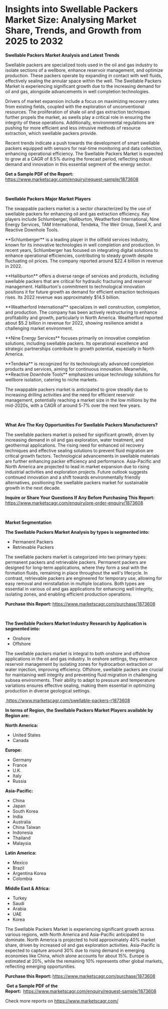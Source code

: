<p><h1>Insights into Swellable Packers Market Size: Analysing Market Share, Trends, and Growth from 2025 to 2032</h1></p><p><strong>Swellable Packers Market Analysis and Latest Trends</strong></p>
<p><p>Swellable packers are specialized tools used in the oil and gas industry to isolate sections of a wellbore, enhance reservoir management, and optimize production. These packers operate by expanding in contact with well fluids, effectively sealing the annular space within the well. The Swellable Packers Market is experiencing significant growth due to the increasing demand for oil and gas, alongside advancements in well completion technologies. </p><p>Drivers of market expansion include a focus on maximizing recovery rates from existing fields, coupled with the exploration of unconventional resources. The proliferation of shale oil and gas extraction techniques further propels the market, as swells play a critical role in ensuring the integrity of these operations. Additionally, environmental regulations are pushing for more efficient and less intrusive methods of resource extraction, which swellable packers provide.</p><p>Recent trends indicate a push towards the development of smart swellable packers equipped with sensors for real-time monitoring and data collection, enhancing operational efficiency. The Swellable Packers Market is expected to grow at a CAGR of 8.5% during the forecast period, reflecting robust demand and innovation in this essential segment of the energy sector.</p></p>
<p><strong>Get a Sample PDF of the Report:&nbsp;</strong> <a href="https://www.marketscagr.com/enquiry/request-sample/1873608?utm_campaign=3137&utm_medium=2&utm_source=Github&utm_content=ia&utm_term=08042025&utm_id=swellable-packers">https://www.marketscagr.com/enquiry/request-sample/1873608</a></p>
<p>&nbsp;</p>
<p><strong>Swellable Packers Major Market Players</strong></p>
<p><p>The swappable packers market is a sector characterized by the use of swellable packers for enhancing oil and gas extraction efficiency. Key players include Schlumberger, Halliburton, Weatherford International, Nine Energy Services, TAM International, Tendeka, The Weir Group, Swell X, and Reactive Downhole Tools.</p><p>**Schlumberger** is a leading player in the oilfield services industry, known for its innovative technologies in well completion and production. In recent years, Schlumberger has focused on integrating digital solutions to enhance operational efficiencies, contributing to steady growth despite fluctuating oil prices. The company reported around $22.4 billion in revenue in 2022.</p><p>**Halliburton** offers a diverse range of services and products, including swellable packers that are critical for hydraulic fracturing and reservoir management. Halliburton's commitment to technological innovation positions it for future growth as demand for efficient extraction techniques rises. Its 2022 revenue was approximately $14.5 billion.</p><p>**Weatherford International** specializes in well construction, completion, and production. The company has been actively restructuring to enhance profitability and growth, particularly in North America. Weatherford reported about $5.2 billion in revenue for 2022, showing resilience amidst a challenging market environment.</p><p>**Nine Energy Services** focuses primarily on innovative completion solutions, including swellable packers. Its operational excellence and strategic partnerships contribute to growth potential, especially in North America. </p><p>**Tendeka** is recognized for its technologically advanced completion products and services, aiming for continuous innovation. Meanwhile, **Reactive Downhole Tools** emphasizes unique technology solutions for wellbore isolation, catering to niche markets.</p><p>The swappable packers market is anticipated to grow steadily due to increasing drilling activities and the need for efficient reservoir management, potentially reaching a market size in the low millions by the mid-2020s, with a CAGR of around 5-7% over the next few years.</p></p>
<p>&nbsp;</p>
<p><strong>What Are The Key Opportunities For Swellable Packers Manufacturers?</strong></p>
<p><p>The swellable packers market is poised for significant growth, driven by increasing demand in oil and gas exploration, water treatment, and geothermal applications. The rising need for enhanced oil recovery techniques and effective sealing solutions to prevent fluid migration are critical growth factors. Technological advancements in swellable materials are further enhancing packer efficiency and performance. Asia-Pacific and North America are projected to lead in market expansion due to rising industrial activities and exploration projects. Future outlook suggests continued innovation and a shift towards environmentally friendly alternatives, positioning the swellable packers market for sustainable growth in the next decade.</p></p>
<p><strong>Inquire or Share Your Questions If Any Before Purchasing This Report:</strong> <a href="https://www.marketscagr.com/enquiry/pre-order-enquiry/1873608?utm_campaign=3137&utm_medium=2&utm_source=Github&utm_content=ia&utm_term=08042025&utm_id=swellable-packers">https://www.marketscagr.com/enquiry/pre-order-enquiry/1873608</a></p>
<p>&nbsp;</p>
<p><strong>Market Segmentation</strong></p>
<p><strong>The Swellable Packers Market Analysis by types is segmented into:</strong></p>
<p><ul><li>Permanent Packers</li><li>Retrievable Packers</li></ul></p>
<p><p>The swellable packers market is categorized into two primary types: permanent packers and retrievable packers. Permanent packers are designed for long-term applications, where they form a seal with the formation fluids, remaining in place throughout the well's lifecycle. In contrast, retrievable packers are engineered for temporary use, allowing for easy removal and reinstallation in multiple locations. Both types are essential in various oil and gas applications for enhancing well integrity, isolating zones, and enabling efficient production operations.</p></p>
<p><strong>Purchase this Report:&nbsp;</strong><a href="https://www.marketscagr.com/purchase/1873608?utm_campaign=3137&utm_medium=2&utm_source=Github&utm_content=ia&utm_term=08042025&utm_id=swellable-packers">https://www.marketscagr.com/purchase/1873608</a></p>
<p>&nbsp;</p>
<p><strong>The Swellable Packers Market Industry Research by Application is segmented into:</strong></p>
<p><ul><li>Onshore</li><li>Offshore</li></ul></p>
<p><p>The swellable packers market is integral to both onshore and offshore applications in the oil and gas industry. In onshore settings, they enhance reservoir management by isolating zones for hydrocarbon extraction or water injection, improving efficiency. Offshore, swellable packers are crucial for maintaining well integrity and preventing fluid migration in challenging subsea environments. Their ability to adapt to pressure and temperature variations ensures effective sealing, making them essential in optimizing production in diverse geological settings.</p></p>
<p><a href="https://www.marketscagr.com/swellable-packers-r1873608?utm_campaign=3137&utm_medium=2&utm_source=Github&utm_content=ia&utm_term=08042025&utm_id=swellable-packers">&nbsp;https://www.marketscagr.com/swellable-packers-r1873608</a></p>
<p><strong>In terms of Region, the Swellable Packers Market Players available by Region are:</strong></p>
<p>
    <p> <strong> North America: </strong>
        <ul>
            <li>United States</li>
            <li>Canada</li>
        </ul>
        </p> 
    <p> <strong> Europe: </strong>
        <ul>
            <li>Germany</li>
            <li>France</li>
            <li>U.K.</li>
            <li>Italy</li>
            <li>Russia</li>
        </ul>
        </p> 
    <p> <strong> Asia-Pacific: </strong>
        <ul>
            <li>China</li>
            <li>Japan</li>
            <li>South Korea</li>
            <li>India</li>
            <li>Australia</li>
            <li>China Taiwan</li>
            <li>Indonesia</li>
            <li>Thailand</li>
            <li>Malaysia</li>
        </ul>
        </p> 
    <p> <strong> Latin America: </strong>
        <ul>
            <li>Mexico</li>
            <li>Brazil</li>
            <li>Argentina Korea</li>
            <li>Colombia</li>
        </ul>
        </p> 
    <p> <strong> Middle East & Africa: </strong>
        <ul>
            <li>Turkey</li>
            <li>Saudi</li>
            <li>Arabia</li>
            <li>UAE</li>
            <li>Korea</li>
        </ul>
    </p>
    </p>
<p><p>The Swellable Packers Market is experiencing significant growth across various regions, with North America and Asia-Pacific anticipated to dominate. North America is projected to hold approximately 40% market share, driven by increased oil and gas exploration activities. Asia-Pacific is expected to capture around 30% due to rising demand in emerging economies like China, which alone accounts for about 15%. Europe is estimated at 20%, while the remaining 10% represents other global markets, reflecting emerging opportunities.</p></p>
<p><strong>Purchase this Report: </strong><a href="https://www.marketscagr.com/purchase/1873608?utm_campaign=3137&utm_medium=2&utm_source=Github&utm_content=ia&utm_term=08042025&utm_id=swellable-packers">https://www.marketscagr.com/purchase/1873608</a></p>
<p>&nbsp;<strong>Get a Sample PDF of the Report:&nbsp;&nbsp;</strong><a href="https://www.marketscagr.com/enquiry/request-sample/1873608?utm_campaign=3137&utm_medium=2&utm_source=Github&utm_content=ia&utm_term=08042025&utm_id=swellable-packers">https://www.marketscagr.com/enquiry/request-sample/1873608</a></p>
<p><strong></strong></p>
<p>Check more reports on <a href="https://www.marketscagr.com/?utm_campaign=3137&utm_medium=2&utm_source=Github&utm_content=ia&utm_term=08042025&utm_id=swellable-packers">https://www.marketscagr.com/</a></p>